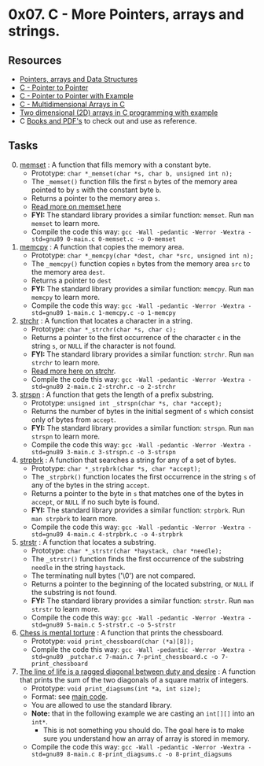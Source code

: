 # 0x07. C - More Pointers, arrays and strings.

## Resources

- [Pointers, arrays and Data Structures](https://www.notion.so/C-Programming-f13cdb9661db464f8ea326c5a2654e8e)
- [C - Pointer to Pointer](https://www.tutorialspoint.com/cprogramming/c_pointer_to_pointer.htm)
- [C - Pointer to Pointer with Example](https://beginnersbook.com/2014/01/c-pointer-to-pointer/)
- [C - Multidimensional Arrays in C](https://www.tutorialspoint.com/cprogramming/c_multi_dimensional_arrays.htm)
- [Two dimensional (2D) arrays in C programming with example](https://beginnersbook.com/2014/01/2d-arrays-in-c-example/)
- C [Books and PDF's](../references) to check out and use as reference.

## Tasks

0. [memset](./0-memset.c) : A function that fills memory with a constant byte.
	- Prototype: `char *_memset(char *s, char b, unsigned int n);`
	- The `_memset()` function fills the first `n` bytes of the memory area pointed to by `s` with the constant byte `b`.
	- Returns a pointer to the memory area `s`.
	- [Read more on memset here](https://www.holbertonschool.com/coding-resource-memset-in-c)
	- **FYI:** The standard library provides a similar function: `memset`. Run `man memset` to learn more.
	- Compile the code this way: `gcc -Wall -pedantic -Werror -Wextra -std=gnu89 0-main.c 0-memset.c -o 0-memset`
1. [memcpy](./1-memcpy.c) : A function that copies the memory area.
	- Prototype: `char *_memcpy(char *dest, char *src, unsigned int n);`
	- The `_memcpy()` function copies `n` bytes from the memory area `src` to the memory area `dest`.
	- Returns a pointer to `dest`
	- **FYI:** The standard library provides a similar function: `memcpy`. Run `man memcpy` to learn more.
	- Compile the code this way: `gcc -Wall -pedantic -Werror -Wextra -std=gnu89 1-main.c 1-memcpy.c -o 1-memcpy`
2. [strchr](./2-strchr.c) : A function that locates a character in a string.
	- Prototype: `char *_strchr(char *s, char c);`
	- Returns a pointer to the first occurrence of the character `c` in the string `s`, or `NULL` if the character is not found.
	- **FYI:** The standard library provides a similar function: `strchr`. Run `man strchr` to learn more.
	- [Read more here on strchr](https://stackoverflow.com/questions/41863674/how-to-write-your-own-strchr-in-c-using-pointers).
	- Compile the code this way: `gcc -Wall -pedantic -Werror -Wextra -std=gnu89 2-main.c 2-strchr.c -o 2-strchr`
3. [strspn](./3-strspn.c) : A function that gets the length of a prefix substring.
	- Prototype: `unsigned int _strspn(char *s, char *accept);`
	- Returns the number of bytes in the initial segment of `s` which consist only of bytes from `accept`.
	- **FYI:** The standard library provides a similar function: `strspn`. Run `man strspn` to learn more.
	- Compile the code this way: `gcc -Wall -pedantic -Werror -Wextra -std=gnu89 3-main.c 3-strspn.c -o 3-strspn`
4. [strpbrk](./4-strpbrk.c) : A function that searches a string for any of a set of bytes.
	- Prototype: `char *_strpbrk(char *s, char *accept);`
	- The `_strpbrk()` function locates the first occurrence in the string `s` of any of the bytes in the string `accept`.
	- Returns a pointer to the byte in `s` that matches one of the bytes in `accept`, or `NULL` if no such byte is found.
	- **FYI:**  The standard library provides a similar function: `strpbrk`. Run `man strpbrk` to learn more.
	- Compile the code this way: `gcc -Wall -pedantic -Werror -Wextra -std=gnu89 4-main.c 4-strpbrk.c -o 4-strpbrk`
5. [strstr](./5-strstr.c) : A function that locates a substring.
	- Prototype: `char *_strstr(char *haystack, char *needle);`
	- The `_strstr()`  function finds the first occurrence of the substring `needle` in the string `haystack`.
	- The terminating null bytes ('\0') are not compared.
	- Returns a pointer to the beginning of the located substring, or `NULL` if the substring is not found.
	- **FYI:** The standard library provides a similar function: `strstr`. Run `man strstr` to learn more.
	- Compile the code this way: `gcc -Wall -pedantic -Werror -Wextra -std=gnu89 5-main.c 5-strstr.c -o 5-strstr`
6. [Chess is mental torture](./7-print_chessboard.c) : A function that prints the chessboard.
	- Prototype: `void print_chessboard(char (*a)[8]);`
	- Compile the code this way: `gcc -Wall -pedantic -Werror -Wextra -std=gnu89 _putchar.c 7-main.c 7-print_chessboard.c -o 7-print_chessboard`
7. [The line of life is a ragged diagonal between duty and desire](./8-print_diagsums.c) : A function that prints the sum of the two diagonals of a square matrix of integers.
	- Prototype: `void print_diagsums(int *a, int size);`
	- Format: see [main code](./8-main.c).
	- You are allowed to use the standard library.
	- **Note:** that in the following example we are casting an `int[][]` into an `int*`.
		- This is not something you should do. The goal here is to make sure you understand how an array of array is stored in memory.
	- Compile the code this way: `gcc -Wall -pedantic -Werror -Wextra -std=gnu89 8-main.c 8-print_diagsums.c -o 8-print_diagsums`
